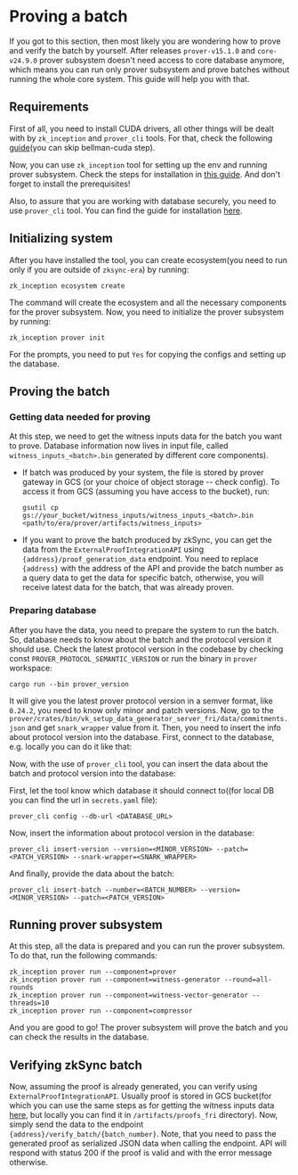 # Proving a batch

If you got to this section, then most likely you are wondering how to prove and verify the batch by yourself. After
releases `prover-v15.1.0` and `core-v24.9.0` prover subsystem doesn't need access to core database anymore, which means
you can run only prover subsystem and prove batches without running the whole core system. This guide will help you with
that.

## Requirements

First of all, you need to install CUDA drivers, all other things will be dealt with by `zk_inception` and `prover_cli`
tools. For that, check the following [guide](./02_setup.md)(you can skip bellman-cuda step).

Now, you can use `zk_inception` tool for setting up the env and running prover subsystem. Check the steps for
installation in [this guide](../../zk_toolbox/README.md). And don't forget to install the prerequisites!

Also, to assure that you are working with database securely, you need to use `prover_cli` tool. You can find the guide
for installation [here](../crates/bin/prover_cli/README.md).

## Initializing system

After you have installed the tool, you can create ecosystem(you need to run only if you are outside of `zksync-era`) by
running:

```shell
zk_inception ecosystem create
```

The command will create the ecosystem and all the necessary components for the prover subsystem. Now, you need to
initialize the prover subsystem by running:

```shell
zk_inception prover init
```

For the prompts, you need to put `Yes` for copying the configs and setting up the database.

## Proving the batch

### Getting data needed for proving

At this step, we need to get the witness inputs data for the batch you want to prove. Database information now lives in
input file, called `witness_inputs_<batch>.bin` generated by different core components).

- If batch was produced by your system, the file is stored by prover gateway in GCS (or your choice of object storage --
  check config). To access it from GCS (assuming you have access to the bucket), run:

  ```shell
  gsutil cp gs://your_bucket/witness_inputs/witness_inputs_<batch>.bin <path/to/era/prover/artifacts/witness_inputs>
  ```

- If you want to prove the batch produced by zkSync, you can get the data from the `ExternalProofIntegrationAPI` using
  `{address}/proof_generation_data` endpoint. You need to replace `{address}` with the address of the API and provide
  the batch number as a query data to get the data for specific batch, otherwise, you will receive latest data for the
  batch, that was already proven.

### Preparing database

After you have the data, you need to prepare the system to run the batch. So, database needs to know about the batch and
the protocol version it should use. Check the latest protocol version in the codebase by checking const
`PROVER_PROTOCOL_SEMANTIC_VERSION` or run the binary in `prover` workspace:

```console
cargo run --bin prover_version
```

It will give you the latest prover protocol version in a semver format, like `0.24.2`, you need to know only minor and
patch versions. Now, go to the `prover/crates/bin/vk_setup_data_generator_server_fri/data/commitments.json` and get
`snark_wrapper` value from it. Then, you need to insert the info about protocol version into the database. First,
connect to the database, e.g. locally you can do it like that:

Now, with the use of `prover_cli` tool, you can insert the data about the batch and protocol version into the database:

First, let the tool know which database it should connect to((for local DB you can find the url in `secrets.yaml` file):

```shell
prover_cli config --db-url <DATABASE_URL>
```

Now, insert the information about protocol version in the database:

```shell
prover_cli insert-version --version=<MINOR_VERSION> --patch=<PATCH_VERSION> --snark-wrapper=<SNARK_WRAPPER>
```

And finally, provide the data about the batch:

```shell
prover_cli insert-batch --number=<BATCH_NUMBER> --version=<MINOR_VERSION> --patch=<PATCH_VERSION>
```

## Running prover subsystem

At this step, all the data is prepared and you can run the prover subsystem. To do that, run the following commands:

```shell
zk_inception prover run --component=prover
zk_inception prover run --component=witness-generator --round=all-rounds
zk_inception prover run --component=witness-vector-generator --threads=10
zk_inception prover run --component=compressor
```

And you are good to go! The prover subsystem will prove the batch and you can check the results in the database.

## Verifying zkSync batch

Now, assuming the proof is already generated, you can verify using `ExternalProofIntegrationAPI`. Usually proof is
stored in GCS bucket(for which you can use the same steps as for getting the witness inputs data
[here](#getting-data-needed-for-proving), but locally you can find it in `/artifacts/proofs_fri` directory). Now, simply
send the data to the endpoint `{address}/verify_batch/{batch_number}`. Note, that you need to pass the generated proof
as serialized JSON data when calling the endpoint. API will respond with status 200 if the proof is valid and with the
error message otherwise.
